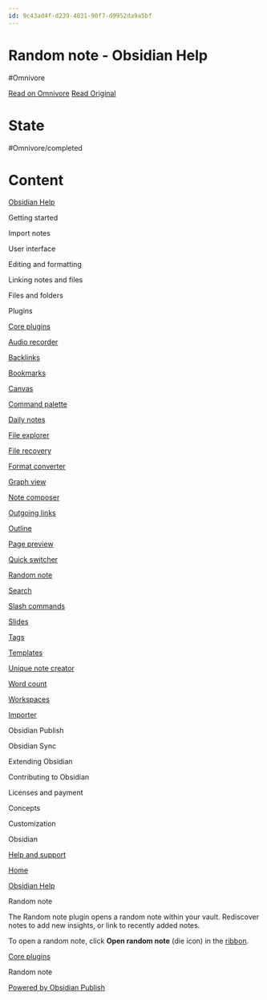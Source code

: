 ```yaml
---
id: 9c43ad4f-d239-4031-98f7-d9952da9a5bf
---
```


# Random note - Obsidian Help
#Omnivore

[Read on Omnivore](https://omnivore.app/me/https-help-obsidian-md-plugins-random-note-189e6542da6)
[Read Original](https://help.obsidian.md/Plugins/Random+note)

# State
#Omnivore/completed

# Content
[](https://help.obsidian.md/Home)[Obsidian Help](https://help.obsidian.md/Home)

Getting started

Import notes

User interface

Editing and formatting

Linking notes and files

Files and folders

Plugins

[Core plugins](https://help.obsidian.md/Plugins/Core+plugins)

[Audio recorder](https://help.obsidian.md/Plugins/Audio+recorder)

[Backlinks](https://help.obsidian.md/Plugins/Backlinks)

[Bookmarks](https://help.obsidian.md/Plugins/Bookmarks)

[Canvas](https://help.obsidian.md/Plugins/Canvas)

[Command palette](https://help.obsidian.md/Plugins/Command+palette)

[Daily notes](https://help.obsidian.md/Plugins/Daily+notes)

[File explorer](https://help.obsidian.md/Plugins/File+explorer)

[File recovery](https://help.obsidian.md/Plugins/File+recovery)

[Format converter](https://help.obsidian.md/Plugins/Format+converter)

[Graph view](https://help.obsidian.md/Plugins/Graph+view)

[Note composer](https://help.obsidian.md/Plugins/Note+composer)

[Outgoing links](https://help.obsidian.md/Plugins/Outgoing+links)

[Outline](https://help.obsidian.md/Plugins/Outline)

[Page preview](https://help.obsidian.md/Plugins/Page+preview)

[Quick switcher](https://help.obsidian.md/Plugins/Quick+switcher)

[Random note](https://help.obsidian.md/Plugins/Random+note)

[Search](https://help.obsidian.md/Plugins/Search)

[Slash commands](https://help.obsidian.md/Plugins/Slash+commands)

[Slides](https://help.obsidian.md/Plugins/Slides)

[Tags](https://help.obsidian.md/Plugins/Tags)

[Templates](https://help.obsidian.md/Plugins/Templates)

[Unique note creator](https://help.obsidian.md/Plugins/Unique+note+creator)

[Word count](https://help.obsidian.md/Plugins/Word+count)

[Workspaces](https://help.obsidian.md/Plugins/Workspaces)

[Importer](https://help.obsidian.md/Plugins/Importer)

Obsidian Publish

Obsidian Sync

Extending Obsidian

Contributing to Obsidian

Licenses and payment

Concepts

Customization

Obsidian

[Help and support](https://help.obsidian.md/Help+and+support)

[Home](https://help.obsidian.md/Home)

[Obsidian Help](https://help.obsidian.md/Home)

Random note

The Random note plugin opens a random note within your vault. Rediscover notes to add new insights, or link to recently added notes.

To open a random note, click **Open random note** (die icon) in the [ribbon](https://help.obsidian.md/User+interface/Workspace/Ribbon).

[Core plugins](https://help.obsidian.md/Plugins/Core+plugins)

Random note

[Powered by Obsidian Publish](https://publish.obsidian.md/)

